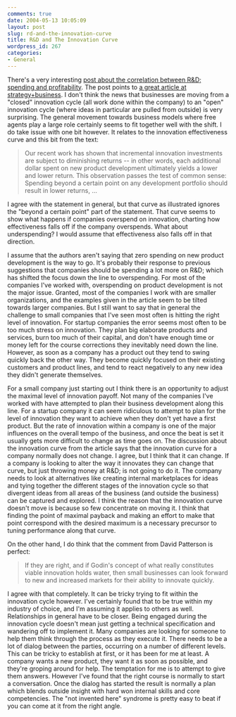 ```yaml
---
comments: true
date: 2004-05-13 10:05:09
layout: post
slug: rd-and-the-innovation-curve
title: R&D and The Innovation Curve
wordpress_id: 267
categories:
- General
---
```


There's a very interesting [post about the correlation between R&D; spending and profitability](http://www.smallbusinesses.blogspot.com/archives/2004_05_01_smallbusinesses_archive.html#108429282193469092). The post points to [a great article at strategy+business](http://www.strategy-business.com/resilience/rr00007?pg=all). I don't think the news that businesses are moving from a "closed" innovation cycle (all work done within the company) to an "open" innovation cycle (where ideas in particular are pulled from outside) is very surprising. The general movement towards business models where free agents play a large role certainly seems to fit together well with the shift. I do take issue with one bit however. It relates to the innovation effectiveness curve and this bit from the text:

> Our recent work has shown that incremental innovation investments are subject to diminishing returns -- in other words, each additional dollar spent on new product development ultimately yields a lower and lower return. This observation passes the test of common sense: Spending beyond a certain point on any development portfolio should result in lower returns, ...

I agree with the statement in general, but that curve as illustrated ignores the "beyond a certain point" part of the statement. That curve seems to show what happens if companies overspend on innovation, charting how effectiveness falls off if the company overspends. What about underspending? I would assume that effectiveness also falls off in that direction.

I assume that the authors aren't saying that zero spending on new product development is the way to go. It's probably their response to previous suggestions that companies should be spending a lot more on R&D; which has shifted the focus down the line to overspending. For most of the companies I've worked with, overspending on product development is not the major issue. Granted, most of the companies I work with are smaller organizations, and the examples given in the article seem to be tilted towards larger companies. But I still want to say that in general the challenge to small companies that I've seen most often is hitting the right level of innovation. For startup companies the error seems most often to be too much stress on innovation. They plan big elaborate products and services, burn too much of their capital, and don't have enough time or money left for the course corrections they inevitably need down the line. However, as soon as a company has a product out they tend to swing quickly back the other way. They become quickly focused on their existing customers and product lines, and tend to react negatively to any new idea they didn't generate themselves.

For a small company just starting out I think there is an opportunity to adjust the maximal level of innovation payoff. Not many of the companies I've worked with have attempted to plan their business development along this line. For a startup company it can seem ridiculous to attempt to plan for the level of innovation they want to achieve when they don't yet have a first product. But the rate of innovation within a company is one of the major influences on the overall tempo of the business, and once the beat is set it usually gets more difficult to change as time goes on. The discussion about the innovation curve from the article says that the innovation curve for a company normally does not change. I agree, but I think that it can change. If a company is looking to alter the way it innovates they can change that curve, but just throwing money at R&D; is not going to do it. The company needs to look at alternatives like creating internal marketplaces for ideas and tying together the different stages of the innovation cycle so that divergent ideas from all areas of the business (and outside the business) can be captured and explored. I think the reason that the innovation curve doesn't move is because so few concentrate on moving it. I think that finding the point of maximal payback and  making an effort to make that point correspond with the desired maximum is a necessary precursor to tuning performance along that curve.

On the other hand, I do think that the comment from David Patterson is perfect:

> If they are right, and if Godin's concept of what really constitutes viable innovation holds water, then small businesses can look forward to new and increased markets for their ability to innovate quickly.

I agree with that completely. It can be tricky trying to fit within the innovation cycle however. I've certainly found that to be true within my industry of choice, and I'm assuming it applies to others as well. Relationships in general have to be closer. Being engaged during the innovation cycle doesn't mean just getting a technical specification and wandering off to implement it. Many companies are looking for someone to help them think through the process as they execute it. There needs to be a lot of dialog between the parties, occurring on a number of different levels. This can be tricky to establish at first, or it has been for me at least. A company wants a new product, they want it as soon as possible, and they're groping around for help. The temptation for me is to attempt to give them answers. However I've found that the right course is normally to start a conversation. Once the dialog has started the result is normally a plan which blends outside insight with hard won internal skills and core competencies. The "not invented here" syndrome is pretty easy to beat if you can come at it from the right angle.
